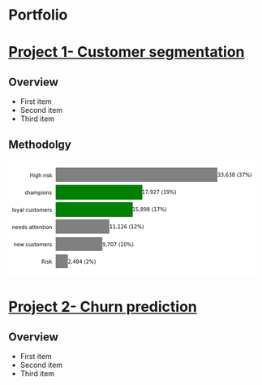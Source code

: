 # Portfolio
# [**Project 1- Customer segmentation**](https://github.com/egtef/customer-segmentation)
## Overview
- First item
- Second item
- Third item
## Methodolgy
![](/images/segmentation.png)

# [**Project 2- Churn prediction**](https://github.com/egtef/customer-segmentation)
## Overview
- First item
- Second item
- Third item
